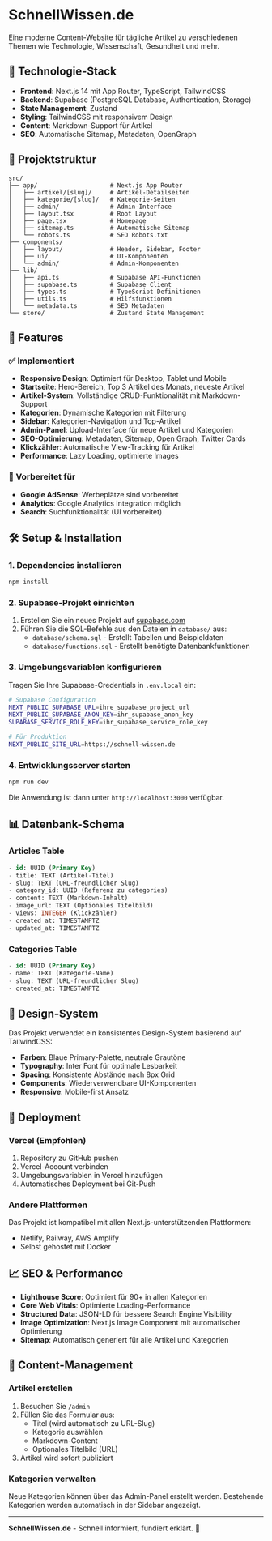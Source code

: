 # SchnellWissen.de

Eine moderne Content-Website für tägliche Artikel zu verschiedenen Themen wie Technologie, Wissenschaft, Gesundheit und mehr.

## 🚀 Technologie-Stack

- **Frontend**: Next.js 14 mit App Router, TypeScript, TailwindCSS
- **Backend**: Supabase (PostgreSQL Database, Authentication, Storage)
- **State Management**: Zustand
- **Styling**: TailwindCSS mit responsivem Design
- **Content**: Markdown-Support für Artikel
- **SEO**: Automatische Sitemap, Metadaten, OpenGraph

## 📁 Projektstruktur

```
src/
├── app/                    # Next.js App Router
│   ├── artikel/[slug]/     # Artikel-Detailseiten
│   ├── kategorie/[slug]/   # Kategorie-Seiten
│   ├── admin/              # Admin-Interface
│   ├── layout.tsx          # Root Layout
│   ├── page.tsx            # Homepage
│   ├── sitemap.ts          # Automatische Sitemap
│   └── robots.ts           # SEO Robots.txt
├── components/
│   ├── layout/             # Header, Sidebar, Footer
│   ├── ui/                 # UI-Komponenten
│   └── admin/              # Admin-Komponenten
├── lib/
│   ├── api.ts              # Supabase API-Funktionen
│   ├── supabase.ts         # Supabase Client
│   ├── types.ts            # TypeScript Definitionen
│   ├── utils.ts            # Hilfsfunktionen
│   └── metadata.ts         # SEO Metadaten
└── store/                  # Zustand State Management
```

## 🎯 Features

### ✅ Implementiert

- **Responsive Design**: Optimiert für Desktop, Tablet und Mobile
- **Startseite**: Hero-Bereich, Top 3 Artikel des Monats, neueste Artikel
- **Artikel-System**: Vollständige CRUD-Funktionalität mit Markdown-Support
- **Kategorien**: Dynamische Kategorien mit Filterung
- **Sidebar**: Kategorien-Navigation und Top-Artikel
- **Admin-Panel**: Upload-Interface für neue Artikel und Kategorien
- **SEO-Optimierung**: Metadaten, Sitemap, Open Graph, Twitter Cards
- **Klickzähler**: Automatische View-Tracking für Artikel
- **Performance**: Lazy Loading, optimierte Images

### 🔄 Vorbereitet für

- **Google AdSense**: Werbeplätze sind vorbereitet
- **Analytics**: Google Analytics Integration möglich
- **Search**: Suchfunktionalität (UI vorbereitet)

## 🛠️ Setup & Installation

### 1. Dependencies installieren

```bash
npm install
```

### 2. Supabase-Projekt einrichten

1. Erstellen Sie ein neues Projekt auf [supabase.com](https://supabase.com)
2. Führen Sie die SQL-Befehle aus den Dateien in `database/` aus:
   - `database/schema.sql` - Erstellt Tabellen und Beispieldaten
   - `database/functions.sql` - Erstellt benötigte Datenbankfunktionen

### 3. Umgebungsvariablen konfigurieren

Tragen Sie Ihre Supabase-Credentials in `.env.local` ein:

```bash
# Supabase Configuration
NEXT_PUBLIC_SUPABASE_URL=ihre_supabase_project_url
NEXT_PUBLIC_SUPABASE_ANON_KEY=ihr_supabase_anon_key
SUPABASE_SERVICE_ROLE_KEY=ihr_supabase_service_role_key

# Für Produktion
NEXT_PUBLIC_SITE_URL=https://schnell-wissen.de
```

### 4. Entwicklungsserver starten

```bash
npm run dev
```

Die Anwendung ist dann unter `http://localhost:3000` verfügbar.

## 📊 Datenbank-Schema

### Articles Table
```sql
- id: UUID (Primary Key)
- title: TEXT (Artikel-Titel)
- slug: TEXT (URL-freundlicher Slug)
- category_id: UUID (Referenz zu categories)
- content: TEXT (Markdown-Inhalt)
- image_url: TEXT (Optionales Titelbild)
- views: INTEGER (Klickzähler)
- created_at: TIMESTAMPTZ
- updated_at: TIMESTAMPTZ
```

### Categories Table
```sql
- id: UUID (Primary Key)
- name: TEXT (Kategorie-Name)
- slug: TEXT (URL-freundlicher Slug)
- created_at: TIMESTAMPTZ
```

## 🎨 Design-System

Das Projekt verwendet ein konsistentes Design-System basierend auf TailwindCSS:

- **Farben**: Blaue Primary-Palette, neutrale Grautöne
- **Typography**: Inter Font für optimale Lesbarkeit
- **Spacing**: Konsistente Abstände nach 8px Grid
- **Components**: Wiederverwendbare UI-Komponenten
- **Responsive**: Mobile-first Ansatz

## 🔧 Deployment

### Vercel (Empfohlen)

1. Repository zu GitHub pushen
2. Vercel-Account verbinden
3. Umgebungsvariablen in Vercel hinzufügen
4. Automatisches Deployment bei Git-Push

### Andere Plattformen

Das Projekt ist kompatibel mit allen Next.js-unterstützenden Plattformen:
- Netlify, Railway, AWS Amplify
- Selbst gehostet mit Docker

## 📈 SEO & Performance

- **Lighthouse Score**: Optimiert für 90+ in allen Kategorien
- **Core Web Vitals**: Optimierte Loading-Performance
- **Structured Data**: JSON-LD für bessere Search Engine Visibility
- **Image Optimization**: Next.js Image Component mit automatischer Optimierung
- **Sitemap**: Automatisch generiert für alle Artikel und Kategorien

## 📝 Content-Management

### Artikel erstellen

1. Besuchen Sie `/admin` 
2. Füllen Sie das Formular aus:
   - Titel (wird automatisch zu URL-Slug)
   - Kategorie auswählen
   - Markdown-Content
   - Optionales Titelbild (URL)
3. Artikel wird sofort publiziert

### Kategorien verwalten

Neue Kategorien können über das Admin-Panel erstellt werden. Bestehende Kategorien werden automatisch in der Sidebar angezeigt.

---

**SchnellWissen.de** - Schnell informiert, fundiert erklärt. 🚀
